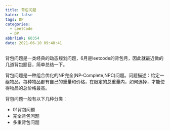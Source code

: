 ```yaml
---
title: 背包问题
katex: false
tags: DP
categories:
  - LeetCode
  - DP
abbrlink: 60354
date: 2021-06-10 09:48:41
---
```


背包问题是一类经典的动态规划问题，6月是leetcode的背包月，因此就最近做的几道背包题目，简单总结一下。

背包问题是一种组合优化的NP完全(NP-Complete,NPC)问题。问题描述：给定一组物品，每种物品都有自己的重量和价格，在限定的总重量内，如何选择，才能使得物品的总价格最高。

背包问题一般有以下几种分类：

- 01背包问题
- 完全背包问题
- 多重背包问题

<!-- more -->